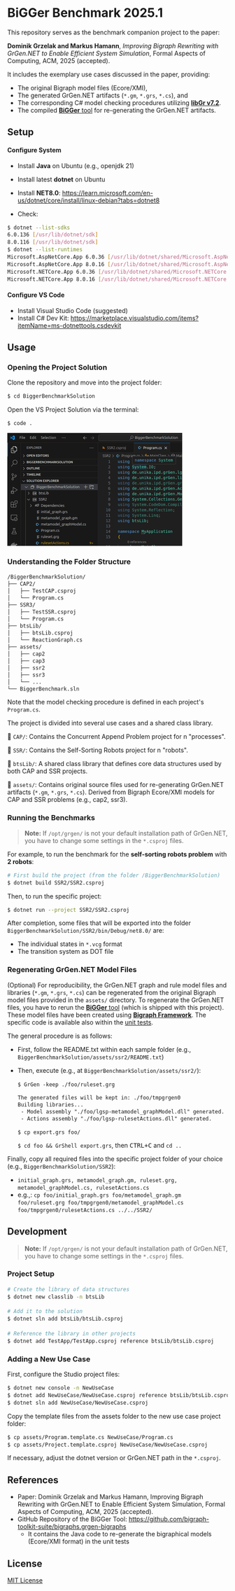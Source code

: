 # BiGGer Benchmark 2025.1

This repository serves as the benchmark companion project to the paper:

**Dominik Grzelak and Markus Hamann**, *Improving Bigraph Rewriting with GrGen.NET to Enable Efficient System Simulation*, Formal Aspects of Computing, ACM, 2025 (accepted).

It includes the exemplary use cases discussed in the paper, providing:

- The original Bigraph model files (Ecore/XMI),
- The generated GrGen.NET artifacts (`*.gm`, `*.grs`, `*.cs`), and
- The corresponding C# model checking procedures utilizing [**libGr v7.2**](https://grgen.de/doc/API_7.2).
- The compiled [**BiGGer** tool](https://github.com/bigraph-toolkit-suite/bigraphs.grgen-bigraphs) for re-generating the GrGen.NET artifacts.

## Setup

#### Configure System

- Install **Java** on Ubuntu (e.g., openjdk 21)
- Install latest **dotnet** on Ubuntu
- Install **NET8.0**: https://learn.microsoft.com/en-us/dotnet/core/install/linux-debian?tabs=dotnet8

- Check:

```sh
$ dotnet --list-sdks
6.0.136 [/usr/lib/dotnet/sdk]
8.0.116 [/usr/lib/dotnet/sdk]
$ dotnet --list-runtimes
Microsoft.AspNetCore.App 6.0.36 [/usr/lib/dotnet/shared/Microsoft.AspNetCore.App]
Microsoft.AspNetCore.App 8.0.16 [/usr/lib/dotnet/shared/Microsoft.AspNetCore.App]
Microsoft.NETCore.App 6.0.36 [/usr/lib/dotnet/shared/Microsoft.NETCore.App]
Microsoft.NETCore.App 8.0.16 [/usr/lib/dotnet/shared/Microsoft.NETCore.App]
```

#### Configure VS Code

- Install Visual Studio Code (suggested)
- Install C# Dev Kit: https://marketplace.visualstudio.com/items?itemName=ms-dotnettools.csdevkit

## Usage

### Opening the Project Solution

Clone the repository and move into the project folder:

```sh
$ cd BiggerBenchmarkSolution
```

Open the VS Project Solution via the terminal:

```sh
$ code .
```

![vscode screenshot](assets/vscode-screenshot.png)

### Understanding the Folder Structure

```
/BiggerBenchmarkSolution/
├── CAP2/
│   ├── TestCAP.csproj
│   └── Program.cs
├── SSR3/
│   ├── TestSSR.csproj
│   └── Program.cs
├── btsLib/
│   ├── btsLib.csproj
│   └── ReactionGraph.cs
├── assets/
│   ├── cap2
│   ├── cap3
│   ├── ssr2
│   ├── ssr3
│   └── ...
└── BiggerBenchmark.sln

```

Note that the model checking procedure is defined in each project's `Program.cs`.

The project is divided into several use cases and a shared class library.

🔹 `CAP/`: Contains the Concurrent Append Problem project for n "processes".

🔹 `SSR/`: Contains the Self-Sorting Robots project for n "robots".

🔹 `btsLib/`: A shared class library that defines core data structures used by both CAP and SSR projects.

🔹 `assets/`: Contains original source files used for re-generating GrGen.NET artifacts (`*.gm`, `*.grs`, `*.cs`). Derived from Bigraph Ecore/XMI models for CAP and SSR problems (e.g., cap2, ssr3).

### Running the Benchmarks

> **Note:** If `/opt/grgen/` is not your default installation path of GrGen.NET, you have to change some settings in the `*.csproj` files.

For example, to run the benchmark for the **self-sorting robots problem** with **2 robots**:

```sh
# First build the project (from the folder /BiggerBenchmarkSolution)
$ dotnet build SSR2/SSR2.csproj
```

Then, to run the specific project:

```sh
$ dotnet run --project SSR2/SSR2.csproj
```

After completion, some files that will be exported into the folder `BiggerBenchmarkSolution/SSR2/bin/Debug/net8.0/` are:

- The individual states in `*.vcg` format
- The transition system as DOT file

### Regenerating GrGen.NET Model Files

(Optional) For reproducibility, the GrGen.NET graph and rule model files and libraries (`*.gm`, `*.grs`, `*.cs`) can be regenerated from the original Bigraph model files provided in the `assets/` directory. 
To regenerate the GrGen.NET files, you have to rerun the [**BiGGer** tool](https://github.com/bigraph-toolkit-suite/bigraphs.grgen-bigraphs) (which is shipped with this project). 
These model files have been created using [**Bigraph Framework**](https://github.com/bigraph-toolkit-suite/bigraphs.bigraph-framework). The specific code is available also within the [unit tests](https://github.com/bigraph-toolkit-suite/bigraphs.grgen-bigraphs).

The general procedure is as follows:

- First, follow the README.txt within each sample folder (e.g., `BiggerBenchmarkSolution/assets/ssr2/README.txt`)

- Then, execute (e.g., at `BiggerBenchmarkSolution/assets/ssr2/`): 

  `$ GrGen -keep ./foo/ruleset.grg`

  ```/usr/bin/mono
  The generated files will be kept in: ./foo/tmpgrgen0
  Building libraries...
   - Model assembly "./foo/lgsp-metamodel_graphModel.dll" generated.
   - Actions assembly "./foo/lgsp-rulesetActions.dll" generated.
  ```
  
  `$ cp export.grs foo/`
  
  `$ cd foo && GrShell export.grs`, then <kbd>CTRL+C</kbd> and `cd ..`

Finally, copy all required files into the specific project folder of your choice (e.g., `BiggerBenchmarkSolution/SSR2`):

- `initial_graph.grs, metamodel_graph.gm, ruleset.grg, metamodel_graphModel.cs, rulesetActions.cs`
- e.g.,: `cp foo/initial_graph.grs foo/metamodel_graph.gm foo/ruleset.grg foo/tmpgrgen0/metamodel_graphModel.cs foo/tmpgrgen0/rulesetActions.cs ../../SSR2/`

## Development

> **Note:** If `/opt/grgen/` is not your default installation path of GrGen.NET, you have to change some settings in the `*.csproj` files.

### Project Setup

```sh
# Create the library of data structures
$ dotnet new classlib -n btsLib

# Add it to the solution
$ dotnet sln add btsLib/btsLib.csproj

# Reference the library in other projects
$ dotnet add TestApp/TestApp.csproj reference btsLib/btsLib.csproj
```

### Adding a New Use Case

First, configure the Studio project files:

```sh
$ dotnet new console -n NewUseCase
$ dotnet add NewUseCase/NewUseCase.csproj reference btsLib/btsLib.csproj
$ dotnet sln add NewUseCase/NewUseCase.csproj
```

Copy the template files from the assets folder to the new use case project folder:

```sh
$ cp assets/Program.template.cs NewUseCase/Program.cs
$ cp assets/Project.template.csproj NewUseCase/NewUseCase.csproj
```

If necessary, adjust the dotnet version or GrGen.NET path in the `*.csproj`.

## References

- Paper: Dominik Grzelak and Markus Hamann, Improving Bigraph Rewriting with GrGen.NET to Enable Efficient System Simulation, Formal Aspects of Computing, ACM, 2025 (accepted).
- GitHub Repository of the BiGGer Tool: https://github.com/bigraph-toolkit-suite/bigraphs.grgen-bigraphs
  - It contains the Java code to re-generate the bigraphical models (Ecore/XMI format) in the unit tests

## License

[MIT License](LICENSE)